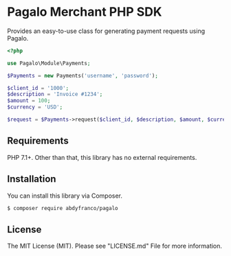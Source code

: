 # Pagalo Merchant PHP SDK
Provides an easy-to-use class for generating payment requests using Pagalo.

```php
<?php

use Pagalo\Module\Payments;

$Payments = new Payments('username', 'password');

$client_id = '1000';
$description = 'Invoice #1234';
$amount = 100;
$currency = 'USD';

$request = $Payments->request($client_id, $description, $amount, $currency);
```

## Requirements
PHP 7.1+. Other than that, this library has no external requirements.

## Installation
You can install this library via Composer.
```bash
$ composer require abdyfranco/pagalo
```

## License
The MIT License (MIT). Please see "LICENSE.md" File for more information.